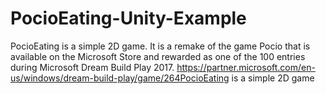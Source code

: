 # PocioEating-Unity-Example

PocioEating is a simple 2D game. It is a remake of the game Pocio that is available on the Microsoft Store and rewarded as one of the 100 entries during Microsoft Dream Build Play 2017. https://partner.microsoft.com/en-us/windows/dream-build-play/game/264PocioEating is a simple 2D game
